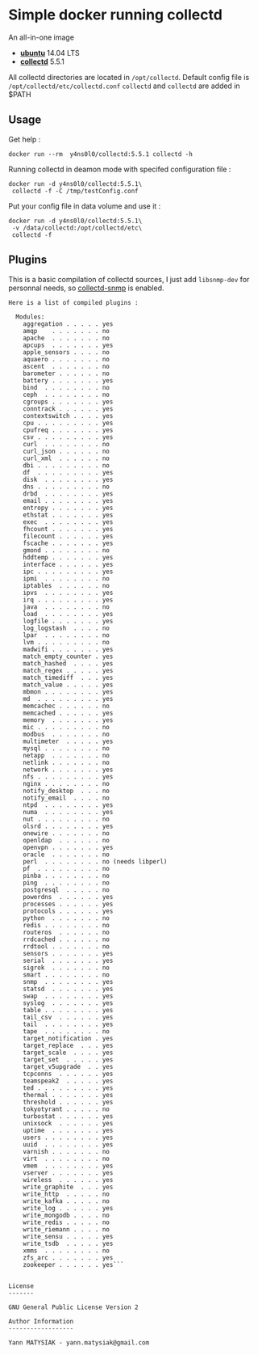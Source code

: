 # Simple docker running collectd

An all-in-one image 

* [**ubuntu**](http://www.ubuntu.com/server) 14.04 LTS
* [**collectd**](https://github.com/collectd/collectd) 5.5.1

All collectd directories are located in `/opt/collectd`. Default config file is `/opt/collectd/etc/collectd.conf`
`collectd` and `collectd` are added in $PATH

Usage
-----

Get help :

    docker run --rm  y4ns0l0/collectd:5.5.1 collectd -h

Running collectd in deamon mode with specifed configuration file :

    docker run -d y4ns0l0/collectd:5.5.1\
     collectd -f -C /tmp/testConfig.conf

Put your config file in data volume and use it :

    docker run -d y4ns0l0/collectd:5.5.1\
     -v /data/collectd:/opt/collectd/etc\
     collectd -f

Plugins
-------

This is a basic compilation of collectd sources, I just add `libsnmp-dev` for personnal needs, so [collectd-snmp](https://collectd.org/documentation/manpages/collectd-snmp.5.shtml) is enabled.

```
Here is a list of compiled plugins :

  Modules:
    aggregation . . . . . yes
    amqp    . . . . . . . no
    apache  . . . . . . . no
    apcups  . . . . . . . yes
    apple_sensors . . . . no
    aquaero . . . . . . . no
    ascent  . . . . . . . no
    barometer . . . . . . no
    battery . . . . . . . yes
    bind  . . . . . . . . no
    ceph  . . . . . . . . no
    cgroups . . . . . . . yes
    conntrack . . . . . . yes
    contextswitch . . . . yes
    cpu . . . . . . . . . yes
    cpufreq . . . . . . . yes
    csv . . . . . . . . . yes
    curl  . . . . . . . . no
    curl_json . . . . . . no
    curl_xml  . . . . . . no
    dbi . . . . . . . . . no
    df  . . . . . . . . . yes
    disk  . . . . . . . . yes
    dns . . . . . . . . . no
    drbd  . . . . . . . . yes
    email . . . . . . . . yes
    entropy . . . . . . . yes
    ethstat . . . . . . . yes
    exec  . . . . . . . . yes
    fhcount . . . . . . . yes
    filecount . . . . . . yes
    fscache . . . . . . . yes
    gmond . . . . . . . . no
    hddtemp . . . . . . . yes
    interface . . . . . . yes
    ipc . . . . . . . . . yes
    ipmi  . . . . . . . . no
    iptables  . . . . . . no
    ipvs  . . . . . . . . yes
    irq . . . . . . . . . yes
    java  . . . . . . . . no
    load  . . . . . . . . yes
    logfile . . . . . . . yes
    log_logstash  . . . . no
    lpar  . . . . . . . . no
    lvm . . . . . . . . . no
    madwifi . . . . . . . yes
    match_empty_counter . yes
    match_hashed  . . . . yes
    match_regex . . . . . yes
    match_timediff  . . . yes
    match_value . . . . . yes
    mbmon . . . . . . . . yes
    md  . . . . . . . . . yes
    memcachec . . . . . . no
    memcached . . . . . . yes
    memory  . . . . . . . yes
    mic . . . . . . . . . no
    modbus  . . . . . . . no
    multimeter  . . . . . yes
    mysql . . . . . . . . no
    netapp  . . . . . . . no
    netlink . . . . . . . no
    network . . . . . . . yes
    nfs . . . . . . . . . yes
    nginx . . . . . . . . no
    notify_desktop  . . . no
    notify_email  . . . . no
    ntpd  . . . . . . . . yes
    numa  . . . . . . . . yes
    nut . . . . . . . . . no
    olsrd . . . . . . . . yes
    onewire . . . . . . . no
    openldap  . . . . . . no
    openvpn . . . . . . . yes
    oracle  . . . . . . . no
    perl  . . . . . . . . no (needs libperl)
    pf  . . . . . . . . . no
    pinba . . . . . . . . no
    ping  . . . . . . . . no
    postgresql  . . . . . no
    powerdns  . . . . . . yes
    processes . . . . . . yes
    protocols . . . . . . yes
    python  . . . . . . . no
    redis . . . . . . . . no
    routeros  . . . . . . no
    rrdcached . . . . . . no
    rrdtool . . . . . . . no
    sensors . . . . . . . yes
    serial  . . . . . . . yes
    sigrok  . . . . . . . no
    smart . . . . . . . . no
    snmp  . . . . . . . . yes
    statsd  . . . . . . . yes
    swap  . . . . . . . . yes
    syslog  . . . . . . . yes
    table . . . . . . . . yes
    tail_csv  . . . . . . yes
    tail  . . . . . . . . yes
    tape  . . . . . . . . no
    target_notification . yes
    target_replace  . . . yes
    target_scale  . . . . yes
    target_set  . . . . . yes
    target_v5upgrade  . . yes
    tcpconns  . . . . . . yes
    teamspeak2  . . . . . yes
    ted . . . . . . . . . yes
    thermal . . . . . . . yes
    threshold . . . . . . yes
    tokyotyrant . . . . . no
    turbostat . . . . . . yes
    unixsock  . . . . . . yes
    uptime  . . . . . . . yes
    users . . . . . . . . yes
    uuid  . . . . . . . . yes
    varnish . . . . . . . no
    virt  . . . . . . . . no
    vmem  . . . . . . . . yes
    vserver . . . . . . . yes
    wireless  . . . . . . yes
    write_graphite  . . . yes
    write_http  . . . . . no
    write_kafka . . . . . no
    write_log . . . . . . yes
    write_mongodb . . . . no
    write_redis . . . . . no
    write_riemann . . . . no
    write_sensu . . . . . yes
    write_tsdb  . . . . . yes
    xmms  . . . . . . . . no
    zfs_arc . . . . . . . yes
    zookeeper . . . . . . yes```


License
-------

GNU General Public License Version 2

Author Information
------------------

Yann MATYSIAK - yann.matysiak@gmail.com